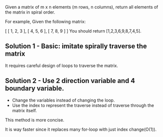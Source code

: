 Given a matrix of m x n elements (m rows, n columns), return all elements of the matrix in spiral order.

For example,
Given the following matrix:

[
 [ 1, 2, 3 ],
 [ 4, 5, 6 ],
 [ 7, 8, 9 ]
]
You should return [1,2,3,6,9,8,7,4,5].

## Solution 1 - Basic: imitate spirally traverse the matrix

It requires careful design of loops to traverse the matrix.

## Solution 2 - Use 2 direction variable and 4 boundary variable. 

+ Change the variables instead of changing the loop.
+ Use the index to represent the traverse instead of traverse through the matrix itself.

This method is more concise. 

It is way faster since it replaces many for-loop with just index change(O(1)).